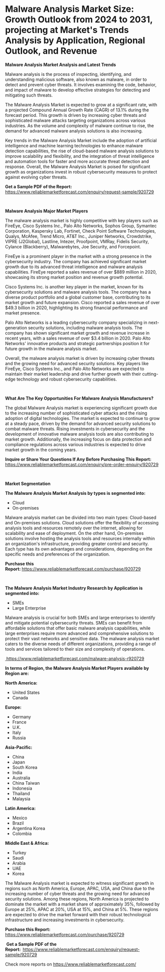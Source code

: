 <p><h1>Malware Analysis Market Size: Growth Outlook from 2024 to 2031, projecting at Market's Trends Analysis by Application, Regional Outlook, and Revenue</h1></p><p><strong>Malware Analysis Market Analysis and Latest Trends</strong></p>
<p><p>Malware analysis is the process of inspecting, identifying, and understanding malicious software, also known as malware, in order to detect and prevent cyber threats. It involves examining the code, behavior, and impact of malware to develop effective strategies for detecting and mitigating such threats.</p><p>The Malware Analysis Market is expected to grow at a significant rate, with a projected Compound Annual Growth Rate (CAGR) of 13.1% during the forecast period. This growth is driven by increasing cyber threats and sophisticated malware attacks targeting organizations across various industries. As the volume and complexity of malware continue to rise, the demand for advanced malware analysis solutions is also increasing.</p><p>Key trends in the Malware Analysis Market include the adoption of artificial intelligence and machine learning technologies to enhance malware detection capabilities, the rise of cloud-based malware analysis solutions to improve scalability and flexibility, and the integration of threat intelligence and automation tools for faster and more accurate threat detection and response. Overall, the Malware Analysis Market is poised for significant growth as organizations invest in robust cybersecurity measures to protect against evolving cyber threats.</p></p>
<p><strong>Get a Sample PDF of the Report:&nbsp;</strong> <a href="https://www.reliablemarketforecast.com/enquiry/request-sample/920729">https://www.reliablemarketforecast.com/enquiry/request-sample/920729</a></p>
<p>&nbsp;</p>
<p><strong>Malware Analysis Major Market Players</strong></p>
<p><p>The malware analysis market is highly competitive with key players such as FireEye, Cisco Systems Inc., Palo Alto Networks, Sophos Group, Symantec Corporation, Kaspersky Lab, Fortinet, Check Point Software Technologies, Qualys, McAfee, Trend Micro, AT&T Inc., Juniper Networks, Crowdstrike, VIPRE (J2Global), Lastline, Intezer, Proofpoint, VMRay, Fidelis Security, Cylance (Blackberry), Malwarebytes, Joe Security, and Forcepoint.</p><p>FireEye is a prominent player in the market with a strong presence in the cybersecurity industry. The company has achieved significant market growth due to its advanced threat intelligence and malware analysis capabilities. FireEye reported a sales revenue of over $889 million in 2020, showcasing its strong market position and revenue growth potential.</p><p>Cisco Systems Inc. is another key player in the market, known for its cybersecurity solutions and malware analysis tools. The company has a diverse product portfolio and a global customer base, contributing to its market growth and future expansion. Cisco reported a sales revenue of over $49.3 billion in 2020, highlighting its strong financial performance and market presence.</p><p>Palo Alto Networks is a leading cybersecurity company specializing in next-generation security solutions, including malware analysis tools. The company has shown significant market growth and revenue increase in recent years, with a sales revenue of over $3.4 billion in 2020. Palo Alto Networks' innovative products and strategic partnerships position it for future growth in the malware analysis market.</p><p>Overall, the malware analysis market is driven by increasing cyber threats and the growing need for advanced security solutions. Key players like FireEye, Cisco Systems Inc., and Palo Alto Networks are expected to maintain their market leadership and drive further growth with their cutting-edge technology and robust cybersecurity capabilities.</p></p>
<p>&nbsp;</p>
<p><strong>What Are The Key Opportunities For Malware Analysis Manufacturers?</strong></p>
<p><p>The global Malware Analysis market is experiencing significant growth due to the increasing number of sophisticated cyber attacks and the rising adoption of digital technologies. The market is expected to continue to grow at a steady pace, driven by the demand for advanced security solutions to combat malware threats. Rising investments in cybersecurity and the development of innovative malware analysis tools are also contributing to market growth. Additionally, the increasing focus on data protection and compliance regulations across various industries is expected to drive market growth in the coming years.</p></p>
<p><strong>Inquire or Share Your Questions If Any Before Purchasing This Report:</strong> <a href="https://www.reliablemarketforecast.com/enquiry/pre-order-enquiry/920729">https://www.reliablemarketforecast.com/enquiry/pre-order-enquiry/920729</a></p>
<p>&nbsp;</p>
<p><strong>Market Segmentation</strong></p>
<p><strong>The Malware Analysis Market Analysis by types is segmented into:</strong></p>
<p><ul><li>Cloud</li><li>On-premises</li></ul></p>
<p><p>Malware analysis market can be divided into two main types: Cloud-based and On-premises solutions. Cloud solutions offer the flexibility of accessing analysis tools and resources remotely over the internet, allowing for scalability and ease of deployment. On the other hand, On-premises solutions involve hosting the analysis tools and resources internally within an organization's infrastructure, providing greater control and security. Each type has its own advantages and considerations, depending on the specific needs and preferences of the organization.</p></p>
<p><strong>Purchase this Report:&nbsp;</strong><a href="https://www.reliablemarketforecast.com/purchase/920729">https://www.reliablemarketforecast.com/purchase/920729</a></p>
<p>&nbsp;</p>
<p><strong>The Malware Analysis Market Industry Research by Application is segmented into:</strong></p>
<p><ul><li>SMEs</li><li>Large Enterprise</li></ul></p>
<p><p>Malware analysis is crucial for both SMEs and large enterprises to identify and mitigate potential cybersecurity threats. SMEs can benefit from affordable solutions that offer basic malware analysis capabilities, while large enterprises require more advanced and comprehensive solutions to protect their vast networks and sensitive data. The malware analysis market caters to the diverse needs of different organizations, providing a range of tools and services tailored to their size and complexity of operations.</p></p>
<p><a href="https://www.reliablemarketforecast.com/malware-analysis-r920729">&nbsp;https://www.reliablemarketforecast.com/malware-analysis-r920729</a></p>
<p><strong>In terms of Region, the Malware Analysis Market Players available by Region are:</strong></p>
<p>
    <p> <strong> North America: </strong>
        <ul>
            <li>United States</li>
            <li>Canada</li>
        </ul>
        </p> 
    <p> <strong> Europe: </strong>
        <ul>
            <li>Germany</li>
            <li>France</li>
            <li>U.K.</li>
            <li>Italy</li>
            <li>Russia</li>
        </ul>
        </p> 
    <p> <strong> Asia-Pacific: </strong>
        <ul>
            <li>China</li>
            <li>Japan</li>
            <li>South Korea</li>
            <li>India</li>
            <li>Australia</li>
            <li>China Taiwan</li>
            <li>Indonesia</li>
            <li>Thailand</li>
            <li>Malaysia</li>
        </ul>
        </p> 
    <p> <strong> Latin America: </strong>
        <ul>
            <li>Mexico</li>
            <li>Brazil</li>
            <li>Argentina Korea</li>
            <li>Colombia</li>
        </ul>
        </p> 
    <p> <strong> Middle East & Africa: </strong>
        <ul>
            <li>Turkey</li>
            <li>Saudi</li>
            <li>Arabia</li>
            <li>UAE</li>
            <li>Korea</li>
        </ul>
    </p>
    </p>
<p><p>The Malware Analysis market is expected to witness significant growth in regions such as North America, Europe, APAC, USA, and China due to the increasing number of cyber threats and the growing need for advanced security solutions. Among these regions, North America is projected to dominate the market with a market share of approximately 35%, followed by Europe at 25%, APAC at 20%, USA at 15%, and China at 5%. These regions are expected to drive the market forward with their robust technological infrastructure and increasing investments in cybersecurity.</p></p>
<p><strong>Purchase this Report: </strong><a href="https://www.reliablemarketforecast.com/purchase/920729">https://www.reliablemarketforecast.com/purchase/920729</a></p>
<p>&nbsp;<strong>Get a Sample PDF of the Report:&nbsp;&nbsp;</strong><a href="https://www.reliablemarketforecast.com/enquiry/request-sample/920729">https://www.reliablemarketforecast.com/enquiry/request-sample/920729</a></p>
<p><strong></strong></p>
<p>Check more reports on <a href="https://www.reliablemarketforecast.com/">https://www.reliablemarketforecast.com/</a></p>